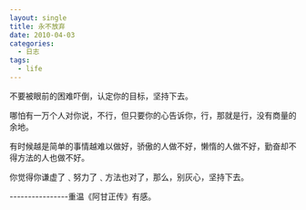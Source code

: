 ```yaml
---
layout: single
title: 永不放弃
date: 2010-04-03
categories:
  - 日志
tags:
  - life
---
```


不要被眼前的困难吓倒，认定你的目标，坚持下去。

哪怕有一万个人对你说，不行，但只要你的心告诉你，行，那就是行，没有商量的余地。

有时候越是简单的事情越难以做好，骄傲的人做不好，懒惰的人做不好，勤奋却不得方法的人也做不好。

你觉得你谦虚了﹑努力了﹑方法也对了，那么，别灰心，坚持下去。

----------------重温《阿甘正传》有感。
